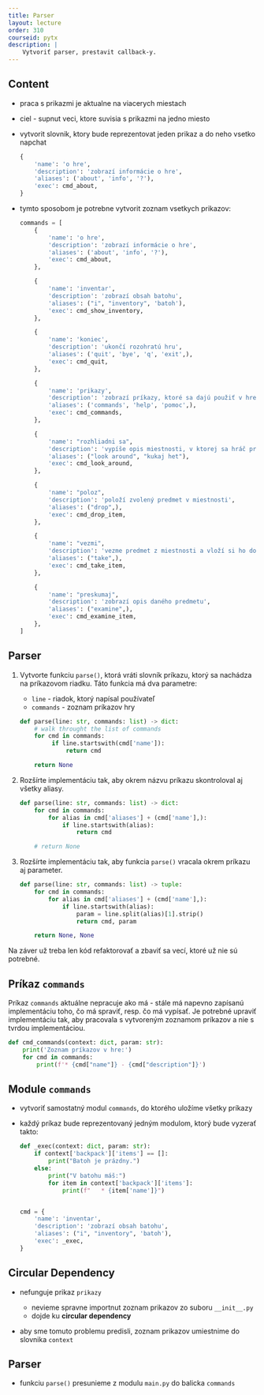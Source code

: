 ```yaml
---
title: Parser
layout: lecture
order: 310
courseid: pytx
description: |
    Vytvoriť parser, prestavit callback-y.
---
```


## Content

* praca s prikazmi je aktualne na viacerych miestach
* ciel - supnut veci, ktore suvisia s prikazmi na jedno miesto
* vytvorit slovnik, ktory bude reprezentovat jeden prikaz a do neho vsetko napchat

    ```python
    {
        'name': 'o hre',
        'description': 'zobrazí informácie o hre',
        'aliases': ('about', 'info', '?'),
        'exec': cmd_about,
    }
    ```

* tymto sposobom je potrebne vytvorit zoznam vsetkych prikazov:

	```python
	commands = [
		{
			'name': 'o hre',
			'description': 'zobrazí informácie o hre',
			'aliases': ('about', 'info', '?'),
			'exec': cmd_about,
		},

		{
			'name': 'inventar',
			'description': 'zobrazí obsah batohu',
			'aliases': ("i", "inventory", 'batoh'),
			'exec': cmd_show_inventory,
		},

		{
			'name': 'koniec',
			'description': 'ukončí rozohratú hru',
			'aliases': ('quit', 'bye', 'q', 'exit',),
			'exec': cmd_quit,
		},

		{
			'name': 'prikazy',
			'description': 'zobrazí príkazy, ktoré sa dajú použiť v hre',
			'aliases': ('commands', 'help', 'pomoc',),
			'exec': cmd_commands,
		},

		{
			'name': "rozhliadni sa",
			'description': 'vypíše opis miestnosti, v ktorej sa hráč práve nachádza',
			'aliases': ("look around", "kukaj het"),
			'exec': cmd_look_around,
		},

		{
			'name': "poloz",
			'description': 'položí zvolený predmet v miestnosti',
			'aliases': ("drop",),
			'exec': cmd_drop_item,
		},

		{
			'name': "vezmi",
			'description': 'vezme predmet z miestnosti a vloží si ho do batohu',
			'aliases': ("take",),
			'exec': cmd_take_item,
		},

		{
			'name': "preskumaj",
			'description': 'zobrazí opis daného predmetu',
			'aliases': ("examine",),
			'exec': cmd_examine_item,
		},
	]
	```


## Parser

1. Vytvorte funkciu `parse()`, ktorá vráti slovník príkazu, ktorý sa nachádza na príkazovom riadku. Táto funkcia má dva parametre:

   * `line` - riadok, ktorý napísal používateľ
   * `commands` - zoznam príkazov hry

   ```python
   def parse(line: str, commands: list) -> dict:
       # walk throught the list of commands
       for cmd in commands:
            if line.startswith(cmd['name']):
                return cmd
   
       return None
   ```


2. Rozšírte implementáciu tak, aby okrem názvu príkazu skontroloval aj všetky aliasy.

    ```python
    def parse(line: str, commands: list) -> dict:
        for cmd in commands:
            for alias in cmd['aliases'] + (cmd['name'],):
                if line.startswith(alias):
                    return cmd

        # return None
    ```

3. Rozšírte implementáciu tak, aby funkcia `parse()` vracala okrem príkazu aj parameter.

    ```python
	def parse(line: str, commands: list) -> tuple:
		for cmd in commands:
			for alias in cmd['aliases'] + (cmd['name'],):
				if line.startswith(alias):
					param = line.split(alias)[1].strip()
					return cmd, param

		return None, None
	```

Na záver už treba len kód refaktorovať a zbaviť sa vecí, ktoré už nie sú potrebné.


## Príkaz `commands`

Príkaz `commands` aktuálne nepracuje ako má - stále má napevno zapísanú implementáciu toho, čo má spraviť, resp. čo má vypísať. Je potrebné upraviť implementáciu tak, aby pracovala s vytvoreným zoznamom príkazov a nie s tvrdou implementáciou.

```python
def cmd_commands(context: dict, param: str):
    print('Zoznam príkazov v hre:')
    for cmd in commands:
        print(f'* {cmd["name"]} - {cmd["description"]}')
```


## Module `commands`

* vytvoriť samostatný modul `commands`, do ktorého uložíme všetky príkazy

* každý príkaz bude reprezentovaný jedným modulom, ktorý bude vyzerať takto:

    ```python
    def _exec(context: dict, param: str):
        if context['backpack']['items'] == []:
            print("Batoh je prázdny.")
        else:
            print("V batohu máš:")
            for item in context['backpack']['items']:
                print(f"   * {item['name']}")
    
    
    cmd = {
        'name': 'inventar',
        'description': 'zobrazí obsah batohu',
        'aliases': ("i", "inventory", 'batoh'),
        'exec': _exec,
    }
    ```


 ## Circular Dependency

* nefunguje prikaz `prikazy`
	* nevieme spravne importnut zoznam prikazov zo suboru `__init__.py`
	* dojde ku **circular dependency**

* aby sme tomuto problemu predisli, zoznam prikazov umiestnime do slovnika `context`


## Parser

* funkciu `parse()` presunieme z modulu `main.py` do balicka `commands`

